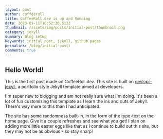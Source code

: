 ```yaml
---
layout: post
author: coffeeroll
title: CoffeeRoll.dev is up and Running
date: 2023-09-11T16:52:20.613Z
thumbnail: /assets/img/posts/initial-post/thumbnail.png
category: jekyll
summary: Blog setup
keywords: initial post, jekyll, github pages
permalink: /blog/initial-post/
comments: true
---
```

## Hello World!

This is the first post made on CoffeeRoll.dev. This site is built on [devlopr-jekyll](https://github.com/sujaykundu777/devlopr-jekyll), a portfolio style Jekyll template aimed at developers. 



I'm super new to blogging and am not really sure what I'm doing. It's been a lot of fun customizing this template as I learn the ins and outs of Jekyll. There's way more to this than I had anticipated.

The site has some randomness built-in, in the form of the type-text on the home page. Give it a couple refreshes and see what you get! I plan on adding more little easter eggs like that as I continue to build out this site, but they may not be as obvious - so stay sharp!
